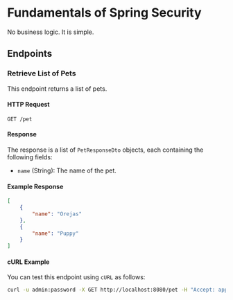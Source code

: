 # Fundamentals of Spring Security

No business logic. It is simple.

## Endpoints

### Retrieve List of Pets

This endpoint returns a list of pets.

#### HTTP Request

`GET /pet`

#### Response

The response is a list of `PetResponseDto` objects, each containing the following fields:

- `name` (String): The name of the pet.

#### Example Response

```json
[
    {
        "name": "Orejas"
    },
    {
        "name": "Puppy"
    }
]
```

#### cURL Example

You can test this endpoint using `cURL` as follows:

```bash
curl -u admin:password -X GET http://localhost:8080/pet -H "Accept: application/json"

